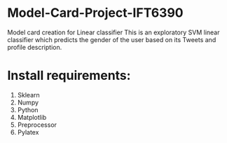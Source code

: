 # Model-Card-Project-IFT6390
Model card creation for Linear classifier
This is an exploratory SVM linear classifier which predicts the gender of the user based on its Tweets and profile description.

# Install requirements:
1. Sklearn
2. Numpy
3. Python
4. Matplotlib
5. Preprocessor
6. Pylatex
